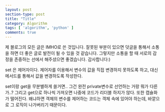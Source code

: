 ```yaml
---
layout: post
section-type: post
title: "Title"
category: Algorithm
tags: [ 'algorithm', 'python' ]
comments: true
---
```

제 블로그의 모든 글은 IMHO로 쓴 것입니다.
잘못된 부분이 있으면 덧글을 통해서 소통을 하면 더 좋은 글로 발전이 될 수 있을 것 같습니다.
그렇지만 소통을 할 때 서로의 감정을 존중하는 선에서 해주셨으면 좋겠습니다.
감사합니다:)


set 은 제어자이다.
제어자를 이용해서 변수의 값을 직접 변경하지 못하도록 하고, 대신 메서드를 통해서 값을 변경하도록 작성한다.


set이랑 get을 무분별하게 쓸거면.. 그건 완전 private변수로 선언하는 거랑 뭐가 다른가..?
그리고 get으로 하나씩 가져오면 나중에 코드가 리더블 하지가 않다.
또한 캡슐화가 떨어진다. 왜냐하면 객체의 변수를 제어하는 코드는 객체 속에 있어야 하는데, 바깥으로 그 로직이 나가버리기 때문이다.
